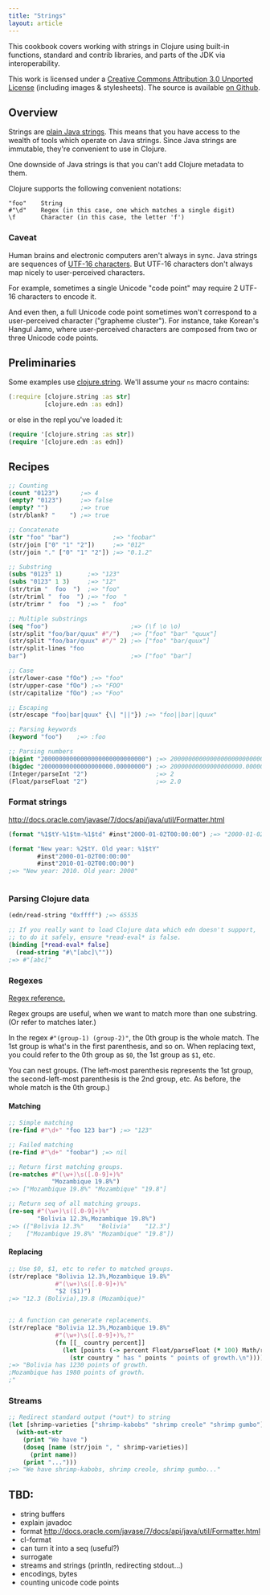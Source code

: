 ```yaml
---
title: "Strings"
layout: article
---
```


This cookbook covers working with strings in Clojure using built-in
functions, standard and contrib libraries, and parts of the JDK via
interoperability.

This work is licensed under a <a rel="license"
href="http://creativecommons.org/licenses/by/3.0/">Creative Commons
Attribution 3.0 Unported License</a> (including images &
stylesheets). The source is available [on
Github](https://github.com/clojuredocs/guides).


## Overview

Strings are [plain Java
strings](http://docs.oracle.com/javase/7/docs/api/java/lang/String.html).
This means that you have access to the wealth of tools which operate
on Java strings. Since Java strings are immutable, they're convenient
to use in Clojure.

One downside of Java strings is that you can't add Clojure metadata to
them.

Clojure supports the following convenient notations:

    "foo"    String
    #"\d"    Regex (in this case, one which matches a single digit)
    \f       Character (in this case, the letter 'f')



### Caveat

Human brains and electronic computers aren't always in sync. Java
strings are sequences of [UTF-16
characters](http://docs.oracle.com/javase/7/docs/api/java/lang/Character.html#unicode). But
UTF-16 characters don't always map nicely to user-perceived
characters.

For example, sometimes a single Unicode "code point" may require 2
UTF-16 characters to encode it.

And even then, a full Unicode code point sometimes won't correspond to
a user-perceived character ("grapheme cluster"). For instance, take
Korean's Hangul Jamo, where user-perceived characters are composed
from two or three Unicode code points.


## Preliminaries

Some examples use
[clojure.string](http://clojure.github.io/clojure/clojure.string-api.html). We'll
assume your `ns` macro contains:

``` clojure
(:require [clojure.string :as str]
          [clojure.edn :as edn])
```

or else in the repl you've loaded it:

``` clojure
(require '[clojure.string :as str])
(require '[clojure.edn :as edn])
```


## Recipes

``` clojure
;; Counting
(count "0123")      ;=> 4
(empty? "0123")     ;=> false
(empty? "")         ;=> true
(str/blank? "    ") ;=> true

;; Concatenate
(str "foo" "bar")            ;=> "foobar" 
(str/join ["0" "1" "2"])     ;=> "012"
(str/join "." ["0" "1" "2"]) ;=> "0.1.2"

;; Substring
(subs "0123" 1)       ;=> "123"
(subs "0123" 1 3)     ;=> "12"
(str/trim "  foo  ")  ;=> "foo"
(str/triml "  foo  ") ;=> "foo  "
(str/trimr "  foo  ") ;=> "  foo"

;; Multiple substrings
(seq "foo")                       ;=> (\f \o \o)
(str/split "foo/bar/quux" #"/")   ;=> ["foo" "bar" "quux"]
(str/split "foo/bar/quux" #"/" 2) ;=> ["foo" "bar/quux"]
(str/split-lines "foo
bar")                             ;=> ["foo" "bar"]

;; Case
(str/lower-case "fOo") ;=> "foo"
(str/upper-case "fOo") ;=> "FOO"
(str/capitalize "fOo") ;=> "Foo"

;; Escaping
(str/escape "foo|bar|quux" {\| "||"}) ;=> "foo||bar||quux"

;; Parsing keywords
(keyword "foo")    ;=> :foo

;; Parsing numbers
(bigint "20000000000000000000000000000") ;=> 20000000000000000000000000000N
(bigdec "20000000000000000000.00000000") ;=> 20000000000000000000.00000000M
(Integer/parseInt "2")                   ;=> 2
(Float/parseFloat "2")                   ;=> 2.0
```

### Format strings

http://docs.oracle.com/javase/7/docs/api/java/util/Formatter.html

``` clojure
(format "%1$tY-%1$tm-%1$td" #inst"2000-01-02T00:00:00") ;=> "2000-01-02"

(format "New year: %2$tY. Old year: %1$tY"
        #inst"2000-01-02T00:00:00"
        #inst"2010-01-02T00:00:00")
;=> "New year: 2010. Old year: 2000"



```

### Parsing Clojure data

``` clojure
(edn/read-string "0xffff") ;=> 65535

;; If you really want to load Clojure data which edn doesn't support,
;; to do it safely, ensure *read-eval* is false.
(binding [*read-eval* false]
  (read-string "#\"[abc]\""))
;=> #"[abc]"
```


### Regexes

[Regex
reference.](http://docs.oracle.com/javase/7/docs/api/java/util/regex/Pattern.html)

Regex groups are useful, when we want to match more than one
substring. (Or refer to matches later.)

In the regex `#"(group-1) (group-2)"`, the 0th group is the whole
match. The 1st group is what's in the first parenthesis, and so
on. When replacing text, you could refer to the 0th group as `$0`, the
1st group as `$1`, etc.

You can nest groups. (The left-most parenthesis represents the 1st
group, the second-left-most parenthesis is the 2nd group, etc. As
before, the whole match is the 0th group.)

#### Matching

```clojure
;; Simple matching
(re-find #"\d+" "foo 123 bar") ;=> "123"

;; Failed matching
(re-find #"\d+" "foobar") ;=> nil

;; Return first matching groups.
(re-matches #"(\w+)\s([.0-9]+)%"
            "Mozambique 19.8%")
;=> ["Mozambique 19.8%" "Mozambique" "19.8"]

;; Return seq of all matching groups.
(re-seq #"(\w+)\s([.0-9]+)%"
        "Bolivia 12.3%,Mozambique 19.8%")
;=> (["Bolivia 12.3%"    "Bolivia"    "12.3"]
;    ["Mozambique 19.8%" "Mozambique" "19.8"])
```

#### Replacing

```clojure
;; Use $0, $1, etc to refer to matched groups.
(str/replace "Bolivia 12.3%,Mozambique 19.8%"
             #"(\w+)\s([.0-9]+)%"
             "$2 ($1)")
;=> "12.3 (Bolivia),19.8 (Mozambique)"


;; A function can generate replacements.
(str/replace "Bolivia 12.3%,Mozambique 19.8%"
             #"(\w+)\s([.0-9]+)%,?"
             (fn [[_ country percent]]
               (let [points (-> percent Float/parseFloat (* 100) Math/round)]
                 (str country " has " points " points of growth.\n"))))
;=> "Bolivia has 1230 points of growth.
;Mozambique has 1980 points of growth.
;"
```

### Streams

``` clojure
;; Redirect standard output (*out*) to string
(let [shrimp-varieties ["shrimp-kabobs" "shrimp creole" "shrimp gumbo"]]
  (with-out-str
    (print "We have ")
    (doseq [name (str/join ", " shrimp-varieties)]
      (print name))
    (print "...")))
;=> "We have shrimp-kabobs, shrimp creole, shrimp gumbo..."
```


## TBD:

* string buffers
* explain javadoc
* format http://docs.oracle.com/javase/7/docs/api/java/util/Formatter.html
* cl-format
* can turn it into a seq (useful?)
* surrogate
* streams and strings (println, redirecting stdout...)
* encodings, bytes
* counting unicode code points